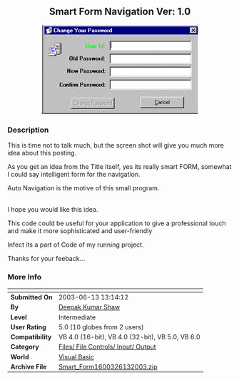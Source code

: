 ﻿<div align="center">

## Smart Form Navigation Ver: 1\.0

<img src="PIC2003613530115807.gif">
</div>

### Description

This is time not to talk much, but the screen shot will give you much more idea about this posting.

As you get an idea from the Title itself, yes its really smart FORM, somewhat I could say intelligent form for the navigation.

Auto Navigation is the motive of this small program.

<BR>I hope you would like this idea.

This code could be useful for your application to give a professional touch and make it more sophisticated and user-friendly

Infect its a part of Code of my running project.

Thanks for your feeback...
 
### More Info
 


<span>             |<span>
---                |---
**Submitted On**   |2003-06-13 13:14:12
**By**             |[Deepak Kumar Shaw](https://github.com/Planet-Source-Code/PSCIndex/blob/master/ByAuthor/deepak-kumar-shaw.md)
**Level**          |Intermediate
**User Rating**    |5.0 (10 globes from 2 users)
**Compatibility**  |VB 4\.0 \(16\-bit\), VB 4\.0 \(32\-bit\), VB 5\.0, VB 6\.0
**Category**       |[Files/ File Controls/ Input/ Output](https://github.com/Planet-Source-Code/PSCIndex/blob/master/ByCategory/files-file-controls-input-output__1-3.md)
**World**          |[Visual Basic](https://github.com/Planet-Source-Code/PSCIndex/blob/master/ByWorld/visual-basic.md)
**Archive File**   |[Smart\_Form1600326132003\.zip](https://github.com/Planet-Source-Code/deepak-kumar-shaw-smart-form-navigation-ver-1-0__1-46146/archive/master.zip)








